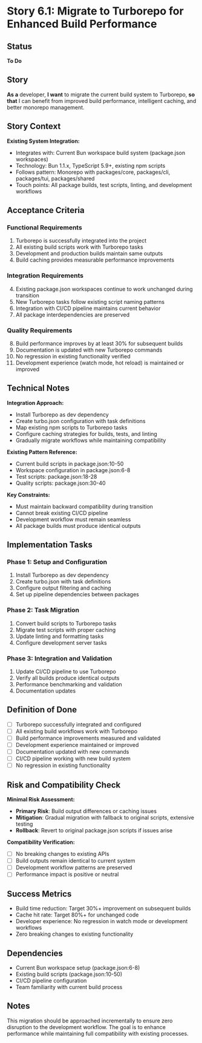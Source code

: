 # Story 6.1: Migrate to Turborepo for Enhanced Build Performance

## Status

**To Do**

## Story

**As a** developer,
**I want** to migrate the current build system to Turborepo,
**so that** I can benefit from improved build performance, intelligent caching, and better monorepo management.

## Story Context

**Existing System Integration:**

- Integrates with: Current Bun workspace build system (package.json workspaces)
- Technology: Bun 1.1.x, TypeScript 5.9+, existing npm scripts
- Follows pattern: Monorepo with packages/core, packages/cli, packages/tui, packages/shared
- Touch points: All package builds, test scripts, linting, and development workflows

## Acceptance Criteria

### Functional Requirements

1. Turborepo is successfully integrated into the project
2. All existing build scripts work with Turborepo tasks
3. Development and production builds maintain same outputs
4. Build caching provides measurable performance improvements

### Integration Requirements

4. Existing package.json workspaces continue to work unchanged during transition
5. New Turborepo tasks follow existing script naming patterns
6. Integration with CI/CD pipeline maintains current behavior
7. All package interdependencies are preserved

### Quality Requirements

8. Build performance improves by at least 30% for subsequent builds
9. Documentation is updated with new Turborepo commands
10. No regression in existing functionality verified
11. Development experience (watch mode, hot reload) is maintained or improved

## Technical Notes

**Integration Approach:**
- Install Turborepo as dev dependency
- Create turbo.json configuration with task definitions
- Map existing npm scripts to Turborepo tasks
- Configure caching strategies for builds, tests, and linting
- Gradually migrate workflows while maintaining compatibility

**Existing Pattern Reference:**
- Current build scripts in package.json:10-50
- Workspace configuration in package.json:6-8
- Test scripts: package.json:18-28
- Quality scripts: package.json:30-40

**Key Constraints:**
- Must maintain backward compatibility during transition
- Cannot break existing CI/CD pipeline
- Development workflow must remain seamless
- All package builds must produce identical outputs

## Implementation Tasks

### Phase 1: Setup and Configuration
1. Install Turborepo as dev dependency
2. Create turbo.json with task definitions
3. Configure output filtering and caching
4. Set up pipeline dependencies between packages

### Phase 2: Task Migration
1. Convert build scripts to Turborepo tasks
2. Migrate test scripts with proper caching
3. Update linting and formatting tasks
4. Configure development server tasks

### Phase 3: Integration and Validation
1. Update CI/CD pipeline to use Turborepo
2. Verify all builds produce identical outputs
3. Performance benchmarking and validation
4. Documentation updates

## Definition of Done

- [ ] Turborepo successfully integrated and configured
- [ ] All existing build workflows work with Turborepo
- [ ] Build performance improvements measured and validated
- [ ] Development experience maintained or improved
- [ ] Documentation updated with new commands
- [ ] CI/CD pipeline working with new build system
- [ ] No regression in existing functionality

## Risk and Compatibility Check

**Minimal Risk Assessment:**

- **Primary Risk**: Build output differences or caching issues
- **Mitigation**: Gradual migration with fallback to original scripts, extensive testing
- **Rollback**: Revert to original package.json scripts if issues arise

**Compatibility Verification:**

- [ ] No breaking changes to existing APIs
- [ ] Build outputs remain identical to current system
- [ ] Development workflow patterns are preserved
- [ ] Performance impact is positive or neutral

## Success Metrics

- Build time reduction: Target 30%+ improvement on subsequent builds
- Cache hit rate: Target 80%+ for unchanged code
- Developer experience: No regression in watch mode or development workflows
- Zero breaking changes to existing functionality

## Dependencies

- Current Bun workspace setup (package.json:6-8)
- Existing build scripts (package.json:10-50)
- CI/CD pipeline configuration
- Team familiarity with current build process

## Notes

This migration should be approached incrementally to ensure zero disruption to the development workflow. The goal is to enhance performance while maintaining full compatibility with existing processes.